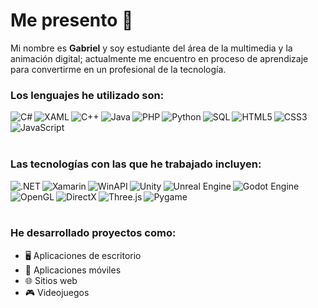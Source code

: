# Me presento 🤝

Mi nombre es **Gabriel** y soy estudiante del área de la multimedia y la animación digital; actualmente me encuentro en proceso de aprendizaje para convertirme en un profesional de la tecnología.

### Los lenguajes he utilizado son:

<div name="Insignias" style="display: flex; flex-wrap: wrap; max-width: 600px;">
  
  <img align="left" src="https://img.shields.io/badge/-C%23-008B8B?style=flat-square&logo=c-sharp&logoColor=white" alt="C#">
  
  <img align="left" src="https://img.shields.io/badge/-XAML-0072C6?style=flat-square&logo=xaml&logoColor=white" alt="XAML">
  
  <img align="left" src="https://img.shields.io/badge/-C%2B%2B-00599C?style=flat-square&logo=c-plus-plus&logoColor=white" alt="C++">
  
  <img align="left" src="https://img.shields.io/badge/-Java-FF0000?style=flat-square&logo=java&logoColor=white&logoWidth=20" alt="Java">

  <img align="left" src="https://img.shields.io/badge/-PHP-777BB4?style=flat-square&logo=php&logoColor=white" alt="PHP">

  <img align="left" src="https://img.shields.io/badge/-Python-FFD43B?style=flat-square&logo=python&logoColor=306998" alt="Python">

  <img align="left" src="https://img.shields.io/badge/-SQL-4479A1?style=flat-square&logo=sql&logoColor=white" alt="SQL">
  
  <img align="left" src="https://img.shields.io/badge/-HTML5-E34F26?style=flat-square&logo=html5&logoColor=white" alt="HTML5">
    
  <img align="left" src="https://img.shields.io/badge/-CSS3-1572B6?style=flat-square&logo=css3&logoColor=white" alt="CSS3">
  
  <img align="left" src="https://img.shields.io/badge/-JavaScript-F7DF1E?style=flat-square&logo=javascript&logoColor=%232c3e50" alt="JavaScript">

</div>

<br>

### Las tecnologías con las que he trabajado incluyen:

<div name="Insignias" style="display: flex; flex-wrap: wrap; max-width: 600px;">

  <img align="left" src="https://img.shields.io/badge/-.NET-800080?style=flat-square&logo=.net&logoColor=white" alt=".NET">
  
  <img align="left" src="https://img.shields.io/badge/-Xamarin-54C1B8?style=flat-square&logo=xamarin&logoColor=white" alt="Xamarin">

  <img align="left" src="https://img.shields.io/badge/-WinAPI-0052CC?style=flat-square&logo=windows&logoColor=white" alt="WinAPI">

  <img align="left" src="https://img.shields.io/badge/-Unity-000000?style=flat-square&logo=unity&logoColor=white" alt="Unity">
  
  <img align="left" src="https://img.shields.io/badge/-Unreal%20Engine-313131?style=flat-square&logo=unreal-engine&logoColor=white" alt="Unreal Engine">
  
  <img align="left" src="https://img.shields.io/badge/-Godot%20Engine-478CBF?style=flat-square&logo=godot-engine&logoColor=white" alt="Godot Engine">
    
  <img align="left" src="https://img.shields.io/badge/-OpenGL-339933?style=flat-square&logo=OpenGL&logoColor=white" alt="OpenGL">
  
  <img align="left" src="https://img.shields.io/badge/-DirectX-0078D6?style=flat-square&logo=microsoft&logoColor=white" alt="DirectX">

  <br>
  
  <img align="left" src="https://img.shields.io/badge/-Three.js-000000?style=flat-square&logo=three.js&logoColor=white" alt="Three.js">

  <img align="left" src="https://img.shields.io/badge/-Pygame-3776AB?style=flat-square&logo=python&logoColor=white" alt="Pygame">

</div>

<br>

### He desarrollado proyectos como:
- 🖥️ Aplicaciones de escritorio
- 📱 Aplicaciones móviles
- 🌐 Sitios web
- 🎮 Videojuegos
